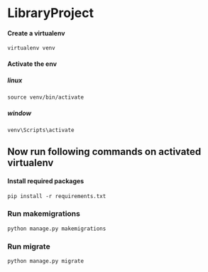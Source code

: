# LibraryProject
 
#### Create a virtualenv 
`virtualenv venv`


#### Activate the env

##### linux
`source venv/bin/activate`

##### window
`venv\Scripts\activate`




## Now run following commands on activated virtualenv





#### Install required packages
`pip install -r requirements.txt`


### Run makemigrations
`python manage.py makemigrations`

### Run migrate
`python manage.py migrate`



